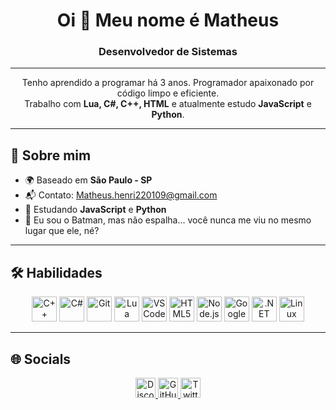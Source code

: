 <h1 align="center">Oi 👋 Meu nome é Matheus</h1>

<h3 align="center">Desenvolvedor de Sistemas</h3>

---

<p align="center">
  Tenho aprendido a programar há 3 anos. Programador apaixonado por código limpo e eficiente.<br/>
  Trabalho com <strong>Lua, C#, C++, HTML</strong> e atualmente estudo <strong>JavaScript</strong> e <strong>Python</strong>.
</p>

---

## 🧠 Sobre mim

- 🌍 Baseado em **São Paulo - SP**
- 📬 Contato: [Matheus.henri220109@gmail.com](mailto:Matheus.henri220109@gmail.com)
- 🚀 Estudando **JavaScript** e **Python**
- 🦇 Eu sou o Batman, mas não espalha... você nunca me viu no mesmo lugar que ele, né?

---

## 🛠️ Habilidades

<p align="center">
  <a href="https://docs.microsoft.com/en-us/cpp/?view=msvc-170" target="_blank"><img src="https://raw.githubusercontent.com/danielcranney/readme-generator/main/public/icons/skills/cplusplus-colored.svg" width="40" title="C++"/></a>
  <a href="https://docs.microsoft.com/en-us/dotnet/csharp/" target="_blank"><img src="https://raw.githubusercontent.com/danielcranney/readme-generator/main/public/icons/skills/csharp-colored.svg" width="40" title="C#"/></a>
  <a href="https://git-scm.com/" target="_blank"><img src="https://raw.githubusercontent.com/danielcranney/readme-generator/main/public/icons/skills/git-colored.svg" width="40" title="Git"/></a>
  <a href="https://lua.org/" target="_blank"><img src="https://raw.githubusercontent.com/danielcranney/readme-generator/main/public/icons/skills/lua-colored.svg" width="40" title="Lua"/></a>
  <a href="https://code.visualstudio.com/" target="_blank"><img src="https://raw.githubusercontent.com/danielcranney/readme-generator/main/public/icons/skills/visualstudiocode-colored.svg" width="40" title="VS Code"/></a>
  <a href="https://developer.mozilla.org/en-US/docs/Glossary/HTML5" target="_blank"><img src="https://raw.githubusercontent.com/danielcranney/readme-generator/main/public/icons/skills/html5-colored.svg" width="40" title="HTML5"/></a>
  <a href="https://nodejs.org/en/" target="_blank"><img src="https://raw.githubusercontent.com/danielcranney/readme-generator/main/public/icons/skills/nodejs-colored.svg" width="40" title="Node.js"/></a>
  <a href="https://cloud.google.com/" target="_blank"><img src="https://raw.githubusercontent.com/danielcranney/readme-generator/main/public/icons/skills/googlecloud-colored.svg" width="40" title="Google Cloud"/></a>
  <a href="https://dotnet.microsoft.com/en-us/" target="_blank"><img src="https://raw.githubusercontent.com/danielcranney/readme-generator/main/public/icons/skills/dot-net-colored.svg" width="40" title=".NET"/></a>
  <a href="https://www.linux.org" target="_blank"><img src="https://raw.githubusercontent.com/danielcranney/readme-generator/main/public/icons/skills/linux-colored.svg" width="40" title="Linux"/></a>
</p>

---

## 🌐 Socials

<p align="center">
  <a href="https://discord.com/users/theuzz.014" target="_blank">
    <img src="https://raw.githubusercontent.com/danielcranney/readme-generator/main/public/icons/socials/discord.svg" width="32" title="Discord"/>
  </a>
  <a href="https://github.com/Eltrava014" target="_blank">
    <img src="https://raw.githubusercontent.com/danielcranney/readme-generator/main/public/icons/socials/github.svg" width="32" title="GitHub"/>
  </a>
  <a href="https://x.com/theuz0140" target="_blank">
    <img src="https://raw.githubusercontent.com/danielcranney/readme-generator/main/public/icons/socials/twitter.svg" width="32" title="Twitter"/>
  </a>
</p>
